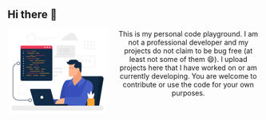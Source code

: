## Hi there 👋

<p>
  <img width="200" align='left' src="assets/programmer.gif" style="margin-right: 20px;">
</p>

<div align="center">
  This is my personal code playground. I am not a professional developer and my projects do not claim to be bug free (at least not some of them 😄). I upload projects here that I have worked on or am currently developing. You are welcome to contribute or use the code for your own purposes.
</div>